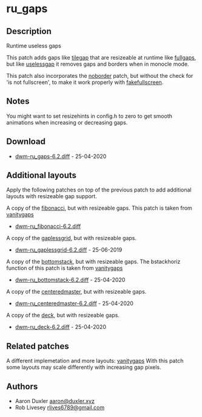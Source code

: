 ru\_gaps
========

Description
-----------
Runtime useless gaps

This patch adds gaps like [tilegap](../tilegap/) that are resizeable at runtime like [fullgaps](../fullgaps/),
but like [uselessgap](../uselessgap/) it removes gaps and borders when in monocle mode.

This patch also incorporates the [noborder](../noborder/) patch, but without the check
for 'is not fullscreen', to make it work properly with [fakefullscreen](../fakefullscreen).

Notes
-----
You might want to set resizehints in config.h to zero to get smooth animations when increasing or decreasing gaps.

Download
--------
* [dwm-ru\_gaps-6.2.diff](dwm-ru_gaps-6.2.diff) - 25-04-2020

Additional layouts
------------------
Apply the following patches on top of the previous patch to add
additional layouts with resizeable gap support.

A copy of the [fibonacci](../fibonacci/), but with resizeable gaps.
This patch is taken from [vanitygaps](../vanitygaps)
* [dwm-ru\_fibonacci-6.2.diff](dwm-ru_fibonacci-6.2.diff)

A copy of the [gaplessgrid](../gaplessgrid/), but with resizeable gaps.
* [dwm-ru\_gaplessgrid-6.2.diff](dwm-ru_gaplessgrid-6.2.diff) - 25-06-2019

A copy of the [bottomstack](../bottomstack/), but with resizeable gaps.
The bstackhoriz function of this patch is taken from [vanitygaps](../vanitygaps)
* [dwm-ru\_bottomstack-6.2.diff](dwm-ru_bottomstack-6.2.diff) - 25-04-2020

A copy of the [centeredmaster](../centeredmaster/), but with resizeable gaps.
* [dwm-ru\_centeredmaster-6.2.diff](dwm-ru_centeredmaster-6.2.diff) - 25-04-2020

A copy of the [deck](../deck/), but with resizeable gaps.
* [dwm-ru\_deck-6.2.diff](dwm-ru_deck-6.2.diff) - 25-04-2020

Related patches
---------------
A different implemetation and more layouts:
[vanitygaps](../vanitygaps)
With this patch some layouts may scale differently with increasing gap pixels.

Authors
-------
* Aaron Duxler <aaron@duxler.xyz>
* Rob Livesey <rlives6789@gmail.com>
